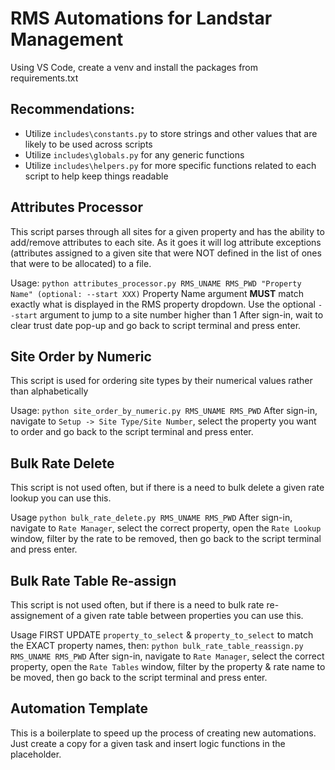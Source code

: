 # RMS Automations for Landstar Management

Using VS Code, create a venv and install the packages from requirements.txt
## Recommendations:
- Utilize `includes\constants.py` to store strings and other values that are likely to be used across scripts
- Utilize `includes\globals.py` for any generic functions
- Utilize `includes\helpers.py` for more specific functions related to each script to help keep things readable

## Attributes Processor
This script parses through all sites for a given property and has the ability to add/remove attributes to each site. As it goes it will log attribute exceptions (attributes assigned to a given site that were NOT defined in the list of ones that were to be allocated) to a file.

Usage: `python attributes_processor.py RMS_UNAME RMS_PWD "Property Name" (optional: --start XXX)`
Property Name argument **MUST** match exactly what is displayed in the RMS property dropdown. Use the optional `--start` argument to jump to a site number higher than 1
After sign-in, wait to clear trust date pop-up and go back to script terminal and press enter.

## Site Order by Numeric
This script is used for ordering site types by their numerical values rather than alphabetically

Usage: `python site_order_by_numeric.py RMS_UNAME RMS_PWD`
After sign-in, navigate to `Setup -> Site Type/Site Number`, select the property you want to order and go back to the script terminal and press enter.

## Bulk Rate Delete
This script is not used often, but if there is a need to bulk delete a given rate lookup you can use this.

Usage `python bulk_rate_delete.py RMS_UNAME RMS_PWD`
After sign-in, navigate to `Rate Manager`, select the correct property, open the `Rate Lookup` window, filter by the rate to be removed, then go back to the script terminal and press enter.

## Bulk Rate Table Re-assign
This script is not used often, but if there is a need to bulk rate re-assignement of a given rate table between properties you can use this.

Usage FIRST UPDATE `property_to_select` & `property_to_select` to match the EXACT property names, then: `python bulk_rate_table_reassign.py RMS_UNAME RMS_PWD`
After sign-in, navigate to `Rate Manager`, select the correct property, open the `Rate Tables` window, filter by the property & rate name to be moved, then go back to the script terminal and press enter.

## Automation Template
This is a boilerplate to speed up the process of creating new automations. Just create a copy for a given task and insert logic functions in the placeholder.